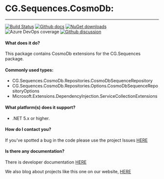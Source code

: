 # CG.Sequences.CosmoDb: 
---
[![Build Status](https://dev.azure.com/codegator/CG.Sequences.CosmoDb/_apis/build/status/CodeGator.CG.Sequences.CosmoDb?branchName=main)](https://dev.azure.com/codegator/CG.Sequences.CosmoDb/_build/latest?definitionId=38&branchName=main)
[![Github docs](https://img.shields.io/static/v1?label=Documentation&message=online&color=blue)](https://codegator.github.io/CG.Sequences.CosmoDb/index.html)
[![NuGet downloads](https://img.shields.io/nuget/dt/CG.Sequences.CosmoDb.svg?style=flat)](https://nuget.org/packages/CG.Sequences.CosmoDb)
![Azure DevOps coverage](https://img.shields.io/azure-devops/coverage/codegator/CG.Sequences.CosmoDb/38)
[![Github discussion](https://img.shields.io/badge/Discussion-online-blue)](https://github.com/CodeGator/CG.Sequences.CosmoDb/discussions)

#### What does it do?
This package contains CosmoDb extensions for the CG.Sequences package.

#### Commonly used types:
* CG.Sequences.CosmoDb.Repositories.CosmoDbSequenceRepository
* CG.Sequences.CosmoDb.Repositories.Options.CosmoDbSequenceRepositoryOptions
* Microsoft.Extensions.DependencyInjection.ServiceCollectionExtensions

#### What platform(s) does it support?
* .NET 5.x or higher.

#### How do I contact you?
If you've spotted a bug in the code please use the project Issues [HERE](https://github.com/CodeGator/CG.Sequences.CosmoDb/issues)

#### Is there any documentation?
There is developer documentation [HERE](https://codegator.github.io/CG.Sequences.CosmoDb/)

We also blog about projects like this one on our website, [HERE](http://www.codegator.com)

